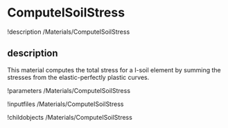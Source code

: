 # ComputeISoilStress
!description /Materials/ComputeISoilStress

## description
This material computes the total stress for a I-soil element by summing the stresses from the elastic-perfectly plastic curves.

!parameters /Materials/ComputeISoilStress

!inputfiles /Materials/ComputeISoilStress

!childobjects /Materials/ComputeISoilStress
